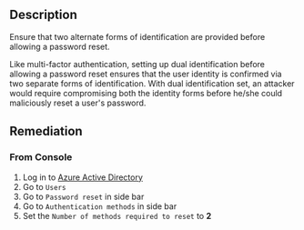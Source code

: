 ## Description

Ensure that two alternate forms of identification are provided before allowing a password reset.

Like multi-factor authentication, setting up dual identification before allowing a password reset ensures that the user identity is confirmed via two separate forms of identification. With dual identification set, an attacker would require compromising both the identity forms before he/she could maliciously reset a user's password.

## Remediation

### From Console

1. Log in to [Azure Active Directory](https://portal.azure.com/#blade/Microsoft_AAD_IAM/ActiveDirectoryMenuBlade/Overview)
2. Go to `Users`
3. Go to `Password reset` in side bar
4. Go to `Authentication methods` in side bar
5. Set the `Number of methods required to reset` to **2**
